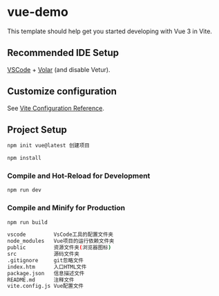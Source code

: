 # vue-demo

This template should help get you started developing with Vue 3 in Vite.

## Recommended IDE Setup

[VSCode](https://code.visualstudio.com/) + [Volar](https://marketplace.visualstudio.com/items?itemName=Vue.volar) (and disable Vetur).

## Customize configuration

See [Vite Configuration Reference](https://vitejs.dev/config/).

## Project Setup

```sh
npm init vue@latest 创建项目
```

```sh
npm install
```

### Compile and Hot-Reload for Development

```sh
npm run dev
```

### Compile and Minify for Production

```sh
npm run build
```

```sh
vscode         VsCode工具的配置文件夹
node_modules   Vue项目的运行依赖文件夹
public         资源文件夹(浏览器图标)
src            源码文件夹
.gitignore     git忽略文件
index.htm      入口HTML文件
package.json   信息描述文件
README.md      注释文件
vite.config.js Vue配置文件
```


